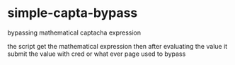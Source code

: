 # simple-capta-bypass
bypassing mathematical captacha expression

the script get the mathematical expression then after evaluating the value it submit the value with cred or what ever page used to bypass 
